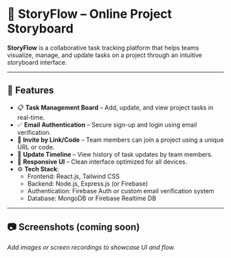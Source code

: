 # 🧩 StoryFlow – Online Project Storyboard

**StoryFlow** is a collaborative task tracking platform that helps teams visualize, manage, and update tasks on a project through an intuitive storyboard interface.

---

## 🚀 Features

- 📋 **Task Management Board** – Add, update, and view project tasks in real-time.
- ✅ **Email Authentication** – Secure sign-up and login using email verification.
- 🔗 **Invite by Link/Code** – Team members can join a project using a unique URL or code.
- 💬 **Update Timeline** – View history of task updates by team members.
- 📱 **Responsive UI** – Clean interface optimized for all devices.
- ⚙️ **Tech Stack**:
  - Frontend: React.js, Tailwind CSS
  - Backend: Node.js, Express.js (or Firebase)
  - Authentication: Firebase Auth or custom email verification system
  - Database: MongoDB or Firebase Realtime DB

---

## 📷 Screenshots (coming soon)
_Add images or screen recordings to showcase UI and flow._



